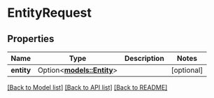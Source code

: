 # EntityRequest

## Properties

Name | Type | Description | Notes
------------ | ------------- | ------------- | -------------
**entity** | Option<[**models::Entity**](Entity.md)> |  | [optional]

[[Back to Model list]](../README.md#documentation-for-models) [[Back to API list]](../README.md#documentation-for-api-endpoints) [[Back to README]](../README.md)


